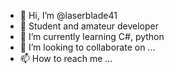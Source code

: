 - 👋 Hi, I’m @laserblade41
- 👀 Student and amateur developer
- 🌱 I’m currently learning C#, python
- 💞️ I’m looking to collaborate on ...
- 📫 How to reach me ...

<!---
laserblade41/laserblade41 is a ✨ special ✨ repository because its `README.md` (this file) appears on your GitHub profile.
You can click the Preview link to take a look at your changes.
--->
